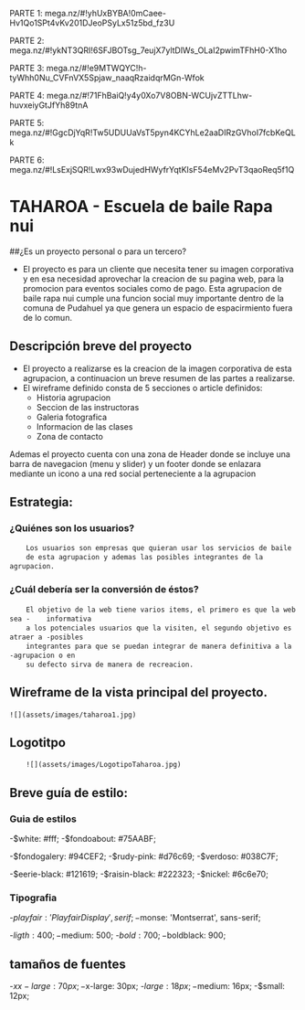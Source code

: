 PARTE 1: mega.nz/#!yhUxBYBA!0mCaee-Hv1Qo1SPt4vKv201DJeoPSyLx51z5bd_fz3U

PARTE 2: mega.nz/#!ykNT3QRI!6SFJBOTsg_7eujX7yltDlWs_OLaI2pwimTFhH0-X1ho

PARTE 3: mega.nz/#!e9MTWQYC!h-tyWhh0Nu_CVFnVX5Spjaw_naaqRzaidqrMGn-Wfok

PARTE 4: mega.nz/#!71FhBaiQ!y4y0Xo7V8OBN-WCUjvZTTLhw-huvxeiyGtJfYh89tnA

PARTE 5: mega.nz/#!GgcDjYqR!Tw5UDUUaVsT5pyn4KCYhLe2aaDIRzGVhoI7fcbKeQLk

PARTE 6: mega.nz/#!LsExjSQR!Lwx93wDujedHWyfrYqtKIsF54eMv2PvT3qaoReq5f1Q

 
# TAHAROA - Escuela de baile Rapa nui

##¿Es un proyecto personal o para un tercero?

-	El proyecto es para un cliente que necesita
tener su imagen corporativa y en esa necesidad
aprovechar la creacion de su pagina web, para
la promocion para eventos sociales como de pago.
Esta agrupacion de baile rapa nui cumple una funcion
social muy importante dentro de la comuna de Pudahuel
ya que genera un espacio de espacirmiento fuera de lo
comun.

## Descripción breve del proyecto

-  El proyecto a realizarse es la creacion de la imagen corporativa
  de esta agrupacion, a continuacion un breve resumen de las partes
  a realizarse.
-	El wireframe definido consta de 5 secciones o article definidos:
	- Historia agrupacion
	- Seccion de las instructoras
	- Galeria fotografica
	- Informacion de las clases
	- Zona de contacto

Ademas el proyecto cuenta con una zona de Header donde se incluye	una barra de navegacion (menu y slider) y un footer donde se enlazara	mediante un icono a una red social perteneciente a la agrupacion

## Estrategia:

###	¿Quiénes son los usuarios?

		Los usuarios son empresas que quieran usar los servicios de baile
		de esta agrupacion y ademas las posibles integrantes de la agrupacion.

###	¿Cuál debería ser la conversión de éstos?

		El objetivo de la web tiene varios items, el primero es que la web sea -    informativa
		a los potenciales usuarios que la visiten, el segundo objetivo es atraer a -posibles
		integrantes para que se puedan integrar de manera definitiva a la -agrupacion o en
		su defecto sirva de manera de recreacion.


##	Wireframe de la vista principal del proyecto.


	![](assets/images/taharoa1.jpg)

##	Logotitpo

		![](assets/images/LogotipoTaharoa.jpg)

##	Breve guía de estilo:

### Guia de estilos

-$white: #fff;
-$fondoabout: #75AABF;

-$fondogalery: #94CEF2;
-$rudy-pink: #d76c69;
-$verdoso: #038C7F;

-$eerie-black: #121619;
-$raisin-black: #222323;
-$nickel: #6c6e70;

### Tipografia

-$playfair: 'Playfair Display', serif;
-$monse: 'Montserrat', sans-serif;


-$ligth: 400;
-$medium: 500;
-$bold: 700;
-$boldblack: 900;

## tamaños de fuentes


-$xx-large: 70px;
-$x-large: 30px;
-$large: 18px;
-$medium: 16px;
-$small: 12px;
